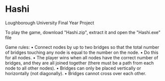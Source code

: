 # Hashi
Loughborough University Final Year Project

To play the game, download "Hashi.zip", extract it and open the "Hashi.exe" file

Game rules:
•	Connect nodes by up to two bridges so that the total number of bridges touching any node is equal to the number on the node.
•	Do this for all nodes.
•	The player wins when all nodes have the correct number of bridges, and they are all joined together (there must be
a path from each node to all other nodes).
•	Bridges can only be placed vertically or horizontally (not diagonally).
•	Bridges cannot cross over each other.
